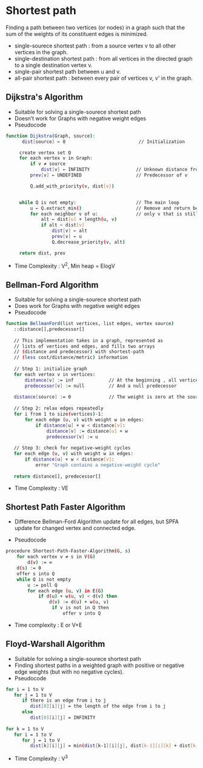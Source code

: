 # Shortest path

Finding a path between two vertices (or nodes) in a graph such that the sum of the weights of its constituent edges is minimized.

- single-sourece shortest path : from a source vertex v to all other vertices in the graph.
- single-destination shortest path : from all vertices in the directed graph to a single destination vertex v.
- single-pair shortest path between u and v.
- all-pair shortest path : between every pair of vertices v, v' in the graph.

## Dijkstra's Algorithm
- Suitable for solving a single-sourece shortest path
- Doesn’t work for Graphs with negative weight edges
- Pseudocode
```bash
function Dijkstra(Graph, source):
      dist[source] ← 0                           // Initialization

     create vertex set Q
     for each vertex v in Graph:           
         if v ≠ source
             dist[v] ← INFINITY                 // Unknown distance from source to v
         prev[v] ← UNDEFINED                    // Predecessor of v

         Q.add_with_priority(v, dist[v])


     while Q is not empty:                      // The main loop
         u ← Q.extract_min()                    // Remove and return best vertex
         for each neighbor v of u:              // only v that is still in Q
             alt ← dist[u] + length(u, v) 
             if alt < dist[v]
                 dist[v] ← alt
                 prev[v] ← u
                 Q.decrease_priority(v, alt)

     return dist, prev
```
- Time Complexity : V<sup>2</sup>, Min heap = ElogV

## Bellman-Ford Algorithm
- Suitable for solving a single-sourece shortest path 
- Does work for Graphs with negative weight edges
- Pseudocode
```bash
function BellmanFord(list vertices, list edges, vertex source)
   ::distance[],predecessor[]
   
   // This implementation takes in a graph, represented as
   // lists of vertices and edges, and fills two arrays
   // (distance and predecessor) with shortest-path
   // (less cost/distance/metric) information
   
   // Step 1: initialize graph
   for each vertex v in vertices:
       distance[v] := inf             // At the beginning , all vertices have a weight of infinity
       predecessor[v] := null         // And a null predecessor
   
   distance[source] := 0              // The weight is zero at the source
   
   // Step 2: relax edges repeatedly
   for i from 1 to size(vertices)-1:
       for each edge (u, v) with weight w in edges:
           if distance[u] + w < distance[v]:
               distance[v] := distance[u] + w
               predecessor[v] := u
   
   // Step 3: check for negative-weight cycles
   for each edge (u, v) with weight w in edges:
       if distance[u] + w < distance[v]:
           error "Graph contains a negative-weight cycle"
   
   return distance[], predecessor[]
```
- Time Complexity : VE

## Shortest Path Faster Algorithm

- Difference
Bellman-Ford Algorithm update for all edges, but SPFA update for changed vertex and connected edge.

- Pseudocode
```bash
procedure Shortest-Path-Faster-Algorithm(G, s)
    for each vertex v ≠ s in V(G)
        d(v) := ∞
    d(s) := 0
    offer s into Q
    while Q is not empty
        u := poll Q
        for each edge (u, v) in E(G)
            if d(u) + w(u, v) < d(v) then
                d(v) := d(u) + w(u, v)
                 if v is not in Q then
                     offer v into Q
```
- Time complexity : E or V+E

## Floyd-Warshall Algorithm
- Suitable for solving a single-sourece shortest path 
- Finding shortest paths in a weighted graph with positive or negative edge weights (but with no negative cycles).
- Pseudocode
```bash
for i = 1 to V
   for j = 1 to V
      if there is an edge from i to j
         dist[0][i][j] = the length of the edge from i to j
      else
         dist[0][i][j] = INFINITY
  
for k = 1 to V
   for i = 1 to V
      for j = 1 to V
         dist[k][i][j] = min(dist[k-1][i][j], dist[k-1][i][k] + dist[k-1][k][j])
```
- Time Complexity : V<sup>3</sup>